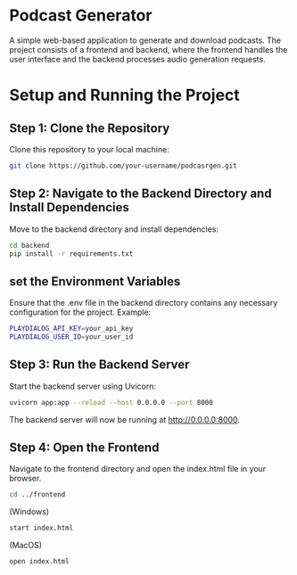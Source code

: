 # Podcast Generator

A simple web-based application to generate and download podcasts. The project consists of a frontend and backend, where the frontend handles the user interface and the backend processes audio generation requests.

# Setup and Running the Project

## Step 1: Clone the Repository

Clone this repository to your local machine:
```bash
git clone https://github.com/your-username/podcasrgen.git
```
## Step 2: Navigate to the Backend Directory and Install Dependencies

Move to the backend directory and install dependencies:
```bash
cd backend
pip install -r requirements.txt
```
## set the Environment Variables

Ensure that the .env file in the backend directory contains any necessary configuration for the project. Example:
```bash
PLAYDIALOG_API_KEY=your_api_key
PLAYDIALOG_USER_ID=your_user_id

```

## Step 3: Run the Backend Server

Start the backend server using Uvicorn:
```bash
uvicorn app:app --reload --host 0.0.0.0 --port 8000
```
The backend server will now be running at http://0.0.0.0:8000.

## Step 4: Open the Frontend

Navigate to the frontend directory and open the index.html file in your browser.
```bash
cd ../frontend
```
(Windows)
```bash
start index.html
```
(MacOS)
```bash
open index.html
```


